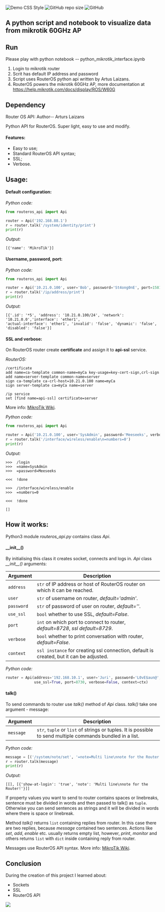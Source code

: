 
![Demo CSS Style](https://raw.githubusercontent.com/shotsan/60GHz-mmWave-python-dash-api/main/demo_stlye.png)
![GitHub repo size](https://img.shields.io/github/repo-size/Crostatus/Jitter) ![GitHub](https://img.shields.io/github/license/Crostatus/Jitter) 
## A python script and notebook to visualize data from mikrotik 60GHz AP



## Run

Please play with python notebook -- python_mikrotik_interface.ipynb

1. Login to mikrotik router
2. Scrit has default IP address and password
3. Script uses RouterOS python api written by Artus Laizans.
4. RouterOS powers the mikrotik 60GHz AP, more documentation at https://help.mikrotik.com/docs/display/ROS/W60G 


## Dependency
Router OS API: Author-- Arturs Laizans

Python API for RouterOS. Super light, easy to use and modify.

#### Features:
* Easy to use;
* Standard RouterOS API syntax;
* SSL;
* Verbose.

## Usage:

#### Default configuration:

*Python code:*
```python
from routeros_api import Api

router = Api('192.168.88.1')
r = router.talk('/system/identity/print')
print(r)
```

*Output:*
```
[{'name': 'MikroTik'}]
```

#### Username, password, port:

*Python code:*
```python
from routeros_api import Api

router = Api('10.21.0.100', user='Bob', password='St4ong0nE', port=15811)
r = router.talk('/ip/address/print')
print(r)
```

*Output:*
```
[{'.id': '*5', 'address': '10.21.0.100/24', 'network': '10.21.0.0','interface': 'ether1',
'actual-interface': 'ether1', 'invalid': 'false', 'dynamic': 'false', 'disabled': 'false'}]

```

#### SSL and verbose:

On RouterOS router create **certificate** and assign it to **api-ssl** service.

*RouterOS:*
```
/certificate
add name=ca-template common-name=myCa key-usage=key-cert-sign,crl-sign
add name=server-template common-name=server                           
sign ca-template ca-crl-host=10.21.0.100 name=myCa                         
sign server-template ca=myCa name=server

/ip service
set [find name=api-ssl] certificate=server
```
More info: [MikroTik Wiki](https://wiki.mikrotik.com/wiki/Manual:Create_Certificates).

*Python code:*
```python
from routeros_api import Api

router = Api('10.21.0.100', user='SysAdmin', password='Meeseeks', verbose=True, use_ssl=True)
r = router.talk('/interface/wireless/enable\n=numbers=0')
print(r)
```

*Output:*
```
>>>  /login
>>>  =name=SysAdmin
>>>  =password=Meeseeks

<<<  !done

>>>  /interface/wireless/enable
>>>  =numbers=0

<<<  !done

[]
```

## How it works:
Python3 module *routeros_api.py* contains class *Api*. 
#### \_\_init__()
By initialising this class it creates socket, connects and logs in.
*Api* class *\_\_init__()* arguments:

Argument  | Description
----------|------------
`address` | `str` of IP address or host of RouterOS router on which it can be reached.
`user`    | `str` of username on router, *default='admin'*.
`password`| `str` of password of user on router, *default=''*.
`use_ssl` | `bool` whether to use SSL, *default=False*.
`port`    | `int` on which port to connect to router, *default=8728*, *ssl default=8729*.
`verbose` | `bool` whether to print conversation with router, *default=False*.
`context` | `ssl instance` for creating ssl connection, default is created, but it can be adjusted.

*Python code:*
```python
router = Api(address='192.168.10.1', user='Juri', password='L0vE$aun@', 
             use_ssl=True, port=8730, verbose=False, context=ctx)
```

#### talk()

To send commands to router use *talk()* method of *Api* class. *talk()* take one argument - message:

Argument  | Description
----------|------------
`message` | `str`, `tuple` or `list` of strings or tuples. It is possible to send multiple commands bundled in a list.

*Python code:*
```python
message = [('/system/note/set', '=note=Multi line\nnote for the Router!'), '/system/note/print']
r = router.talk(message)
print(r)
```
*Output:*
```
[[], [{'show-at-login': 'true', 'note': 'Multi line\nnote for the Router!'}]]
```

If property values you want to send to router contains spaces or linebreaks, sentence must be divided in words and then
passed to talk() as `tuple`. Otherwise you can send sentences as strings and it will be divided in words where there is 
space or linebreak.

Method *talk()* returns `list` containing replies from router. In this case there are two replies, because *message* 
contained two sentences. Actions like *set*, *add*, *enable* etc. usually returns empty list, however, *print*, *monitor*
and others returns `list` with `dict` inside containing reply from router.

Messages use RouterOS API syntax. More info: [MikroTik Wiki](https://wiki.mikrotik.com/wiki/Manual:API).

## Conclusion

During the creation of this project I learned about:
* Sockets
* SSL
* RouterOS API

![](https://komarev.com/ghpvc/?username=shotsan)
